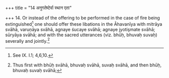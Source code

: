 +++
title = "14 अनुगतेष्टेर्वा स्थान एता"

+++
14. Or instead of the offering to be performed in the case of fire being extinguished[^1] one should offer these libations in the Āhavanīya with mitrāya svāhā, varuṇāya svāhā, agnaye śucaye svāhā; agnaye jyotişmate svāhā; sūryāya svāhā; and with the sacred utterances (viz. bhūḥ, bhuvaḥ suvaḥ) severally and jointly.[^2]  


[^1]: See IX. I.1; 4,6,10.  

[^2]: Thus first with bhūḥ svāhā, bhuvaḥ svāhā, suvaḥ svāhā, and then bhūḥ, bhuvaḥ suvaḥ svāhā;  
